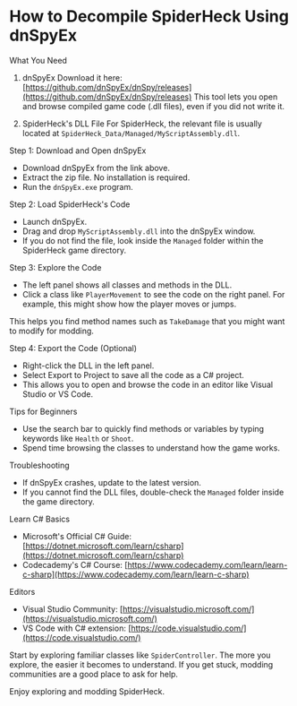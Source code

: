 # How to Decompile SpiderHeck Using dnSpyEx

What You Need

1. dnSpyEx
   Download it here: [https://github.com/dnSpyEx/dnSpy/releases](https://github.com/dnSpyEx/dnSpy/releases)
   This tool lets you open and browse compiled game code (.dll files), even if you did not write it.

2. SpiderHeck's DLL File
   For SpiderHeck, the relevant file is usually located at `SpiderHeck_Data/Managed/MyScriptAssembly.dll`.

Step 1: Download and Open dnSpyEx

- Download dnSpyEx from the link above.
- Extract the zip file. No installation is required.
- Run the `dnSpyEx.exe` program.

Step 2: Load SpiderHeck's Code

- Launch dnSpyEx.
- Drag and drop `MyScriptAssembly.dll` into the dnSpyEx window.
- If you do not find the file, look inside the `Managed` folder within the SpiderHeck game directory.

Step 3: Explore the Code

- The left panel shows all classes and methods in the DLL.
- Click a class like `PlayerMovement` to see the code on the right panel. For example, this might show how the player moves or jumps.

This helps you find method names such as `TakeDamage` that you might want to modify for modding.

Step 4: Export the Code (Optional)

- Right-click the DLL in the left panel.
- Select Export to Project to save all the code as a C# project.
- This allows you to open and browse the code in an editor like Visual Studio or VS Code.

Tips for Beginners

- Use the search bar to quickly find methods or variables by typing keywords like `Health` or `Shoot`.
- Spend time browsing the classes to understand how the game works.

Troubleshooting

- If dnSpyEx crashes, update to the latest version.
- If you cannot find the DLL files, double-check the `Managed` folder inside the game directory.

Learn C# Basics

- Microsoft's Official C# Guide: [https://dotnet.microsoft.com/learn/csharp](https://dotnet.microsoft.com/learn/csharp)
- Codecademy's C# Course: [https://www.codecademy.com/learn/learn-c-sharp](https://www.codecademy.com/learn/learn-c-sharp)

Editors

- Visual Studio Community: [https://visualstudio.microsoft.com/](https://visualstudio.microsoft.com/)
- VS Code with C# extension: [https://code.visualstudio.com/](https://code.visualstudio.com/)

Start by exploring familiar classes like `SpiderController`. The more you explore, the easier it becomes to understand. If you get stuck, modding communities are a good place to ask for help.

Enjoy exploring and modding SpiderHeck.
